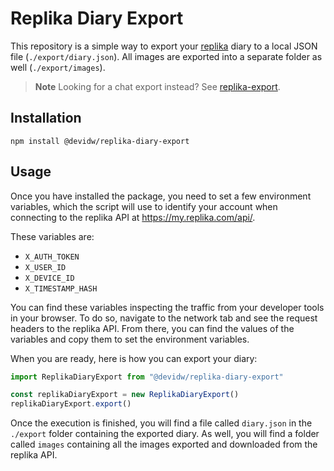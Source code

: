 #  Replika Diary Export

This repository is a simple way to export your [replika](https://replika.com) diary to a local JSON file (`./export/diary.json`). All images are exported into a separate folder as well (`./export/images`).


> **Note**
> Looking for a chat export instead? See [replika-export](https://index.garden/replika-export/).


## Installation
```
npm install @devidw/replika-diary-export
```


## Usage
Once you have installed the package, you need to set a few environment variables, which the script will use to identify your account when connecting to the replika API at https://my.replika.com/api/.

These variables are:

* `X_AUTH_TOKEN`
* `X_USER_ID`
* `X_DEVICE_ID`
* `X_TIMESTAMP_HASH`

You can find these variables inspecting the traffic from your developer tools in your browser. To do so, navigate to the network tab and see the request headers to the replika API. From there, you can find the values of the variables and copy them to set the environment variables.

When you are ready, here is how you can export your diary:

```js
import ReplikaDiaryExport from "@devidw/replika-diary-export"

const replikaDiaryExport = new ReplikaDiaryExport()
replikaDiaryExport.export()
```

Once the execution is finished, you will find a file called `diary.json` in the `./export` folder containing the exported diary. As well, you will find a folder called `images` containing all the images exported and downloaded from the replika API.
